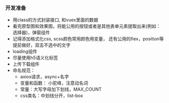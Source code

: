 ### 开发准备

* 用class的方式封装接口, 和vuex里面的数据
* 看完原型图和效果图，将能公用的按钮或者是其他表单元素提取出来(例如：选择器)，弹窗组件
* 记得添加格式化css, scss颜色常用颜色用变量， 还有公用的fiex，position等提前做好，双击不选中的文字
* loading组件
* 尽量使用h5语义化标签
* 上传下载组件
* 命名规范：
  * axios请求，async+名字
  * 变量和函数： 小驼峰，注意动名词
  * 常量：大写字母加下划线，MAX_COUNT
  * css类名：中划线分开，list-box
